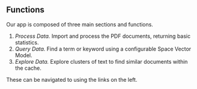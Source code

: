 ## Functions

Our app is composed of three main sections and functions.

1.  *Process Data.* Import and process the PDF documents, returning basic statistics.
2.  *Query Data.* Find a term or keyword using a configurable Space Vector Model.
3.  *Explore Data.* Explore clusters of text to find similar documents within the cache.

These can be navigated to using the links on the left.
